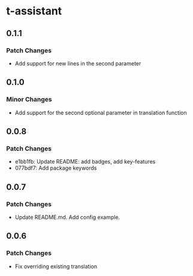 # t-assistant

## 0.1.1

### Patch Changes

- Add support for new lines in the second parameter

## 0.1.0

### Minor Changes

- Add support for the second optional parameter in translation function

## 0.0.8

### Patch Changes

- e1bb1fb: Update README: add badges, add key-features
- 077bdf7: Add package keywords

## 0.0.7

### Patch Changes

- Update README.md. Add config example.

## 0.0.6

### Patch Changes

- Fix overriding existing translation

